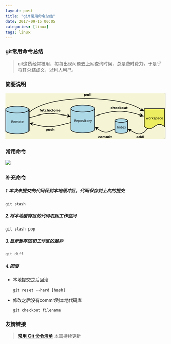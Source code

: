 ```yaml
---
layout: post
title: "git常用命令总结"
date: 2017-09-15 00:05
categories: [linux]
tags: linux
---
```


### git常用命令总结

> git这货经常被用，每每出现问题去上网查询时候，总是费时费力。于是乎将其总结成文，以利人利己。

### 简要说明

![](../media/img/20170915/git.png)

### 常用命令

![](../media/img/git_command.png)

### 补充命令

##### 1.本次未提交的代码保到本地缓冲区，代码保存到上次的提交
```shell
git stash
```

##### 2.将本地缓存区的代码取到工作空间
```shell
git stash pop
```

##### 3.显示暂存区和工作区的差异
```shell
git diff
```

##### 4.回滚

- 本地提交之后回滚
	```shell
	git reset --hard [hash]
	```
- 修改之后没有commit到本地代码库
	```shell
	git checkout filename
	```


### 友情链接
> [**常用 Git 命令清单**](http://www.ruanyifeng.com/blog/2015/12/git-cheat-sheet.html)
> 本篇持续更新